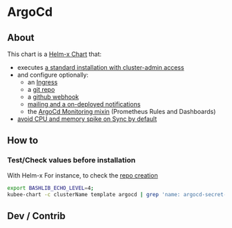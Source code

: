 # ArgoCd


## About
This chart is a [Helm-x Chart](../../../docs/bin/kubee-chart.md) that:
* executes [a standard installation with cluster-admin access](https://argo-cd.readthedocs.io/en/stable/operator-manual/installation/#non-high-availability)
* and configure optionally:
  * an [Ingress](templates/resources/argocd-ingress.yaml)
  * a [git repo](templates/resources/argocd-secret-repo.yaml)
  * a [github webhook](templates/resources/argocd-secret-external.yaml)
  * [mailing and a on-deployed notifications](templates/patches/argocd-notifications-cm.yaml)
  * the [ArgoCd Monitoring mixin](https://monitoring.mixins.dev/argo-cd-2/) (Prometheus Rules and Dashboards)
* [avoid CPU and memory spike on Sync by default](docs/argocd-cpu-memory-spikes.md)


## How to

### Test/Check values before installation

With Helm-x For instance, to check the [repo creation](templates/resources/argocd-secret-repo.yaml)
```bash
export BASHLIB_ECHO_LEVEL=4;
kubee-chart -c clusterName template argocd | grep 'name: argocd-secret-repo' -A 2 -B 11
```


## Dev / Contrib


[](contrib.md)